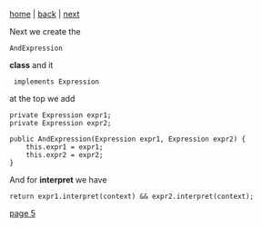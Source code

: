 [home](./page01.md) | [back](./page03.md) | [next](./page05.md)

Next we create the
```
AndExpression
```
**class** and it
```
 implements Expression
```
at the top we add
```
private Expression expr1;
private Expression expr2;

public AndExpression(Expression expr1, Expression expr2) {
    this.expr1 = expr1;
    this.expr2 = expr2;
}
```
And for **interpret** we have
```
return expr1.interpret(context) && expr2.interpret(context);
```

[page 5](./page05.md)

